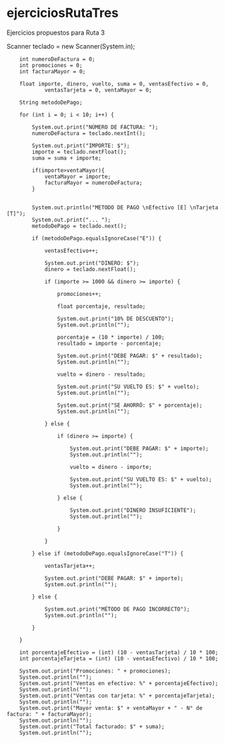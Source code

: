 # ejerciciosRutaTres
Ejercicios propuestos para Ruta 3

Scanner teclado = new Scanner(System.in);

        int numeroDeFactura = 0;
        int promociones = 0;
        int facturaMayor = 0;

        float importe, dinero, vuelto, suma = 0, ventasEfectivo = 0,
                ventasTarjeta = 0, ventaMayor = 0;

        String metodoDePago;

        for (int i = 0; i < 10; i++) {

            System.out.print("NÚMERO DE FACTURA: ");
            numeroDeFactura = teclado.nextInt();

            System.out.print("IMPORTE: $");
            importe = teclado.nextFloat();
            suma = suma + importe;
            
            if(importe>ventaMayor){
                ventaMayor = importe;
                facturaMayor = numeroDeFactura;
            }
                       
            
            System.out.println("METODO DE PAGO \nEfectivo [E] \nTarjeta [T]");
            System.out.print("... ");
            metodoDePago = teclado.next();

            if (metodoDePago.equalsIgnoreCase("E")) {

                ventasEfectivo++;

                System.out.print("DINERO: $");
                dinero = teclado.nextFloat();

                if (importe >= 1000 && dinero >= importe) {

                    promociones++;

                    float porcentaje, resultado;

                    System.out.print("10% DE DESCUENTO");
                    System.out.println("");

                    porcentaje = (10 * importe) / 100;
                    resultado = importe - porcentaje;

                    System.out.print("DEBE PAGAR: $" + resultado);
                    System.out.println("");

                    vuelto = dinero - resultado;

                    System.out.print("SU VUELTO ES: $" + vuelto);
                    System.out.println("");

                    System.out.print("SE AHORRÓ: $" + porcentaje);
                    System.out.println("");

                } else {

                    if (dinero >= importe) {

                        System.out.print("DEBE PAGAR: $" + importe);
                        System.out.println("");

                        vuelto = dinero - importe;

                        System.out.print("SU VUELTO ES: $" + vuelto);
                        System.out.println("");

                    } else {

                        System.out.print("DINERO INSUFICIENTE");
                        System.out.println("");

                    }

                }

            } else if (metodoDePago.equalsIgnoreCase("T")) {

                ventasTarjeta++;

                System.out.print("DEBE PAGAR: $" + importe);
                System.out.println("");

            } else {

                System.out.print("MÉTODO DE PAGO INCORRECTO");
                System.out.println("");

            }

        }

        int porcentajeEfectivo = (int) (10 - ventasTarjeta) / 10 * 100;
        int porcentajeTarjeta = (int) (10 - ventasEfectivo) / 10 * 100;

        System.out.print("Promociones: " + promociones);
        System.out.println("");
        System.out.print("Ventas en efectivo: %" + porcentajeEfectivo);
        System.out.println("");
        System.out.print("Ventas con tarjeta: %" + porcentajeTarjeta);
        System.out.println("");
        System.out.print("Mayor venta: $" + ventaMayor + " - N° de factura: " + facturaMayor);
        System.out.println("");
        System.out.print("Total facturado: $" + suma);
        System.out.println("");
